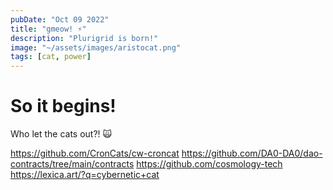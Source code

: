 ```yaml
---
pubDate: "Oct 09 2022"
title: "gmeow! ⚡️"
description: "Plurigrid is born!"
image: "~/assets/images/aristocat.png"
tags: [cat, power]
---
```

# So it begins!
Who let the cats out?! 🙀

<!-- ![gmis]("~/assets/images/gmis.jpeg") -->

https://github.com/CronCats/cw-croncat
https://github.com/DA0-DA0/dao-contracts/tree/main/contracts
https://github.com/cosmology-tech
https://lexica.art/?q=cybernetic+cat